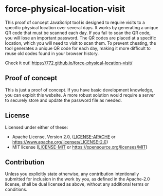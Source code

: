 # force-physical-location-visit

This proof of concept JavaScript tool is designed to require visits to a specific physical location over several days. It works by generating a unique QR code that must be scanned each day. If you fail to scan the QR code, you will lose an important password. The QR codes are placed at a specific location, which you will need to visit to scan them. To prevent cheating, the tool generates a unique QR code for each day, making it more difficult to reuse old codes found in your browser history.

Check it out! https://772.github.io/force-physical-location-visit/

## Proof of concept

This is just a proof of concept. If you have basic development knowledge, you can exploit this website. A more robust solution would require a server to securely store and update the password file as needed.

## License

Licensed under either of these:

 * Apache License, Version 2.0, ([LICENSE-APACHE](LICENSE-APACHE) or
   https://www.apache.org/licenses/LICENSE-2.0)
 * MIT license ([LICENSE-MIT](LICENSE-MIT) or
   https://opensource.org/licenses/MIT)

## Contribution

Unless you explicitly state otherwise, any contribution intentionally submitted for inclusion in the work by you, as defined in the Apache-2.0 license, shall be dual licensed as above, without any additional terms or conditions.

